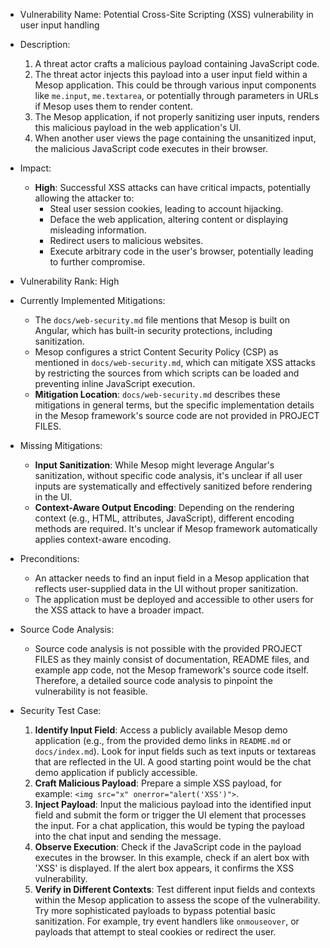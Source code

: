 - Vulnerability Name: Potential Cross-Site Scripting (XSS) vulnerability in user input handling

- Description:
  1. A threat actor crafts a malicious payload containing JavaScript code.
  2. The threat actor injects this payload into a user input field within a Mesop application. This could be through various input components like `me.input`, `me.textarea`, or potentially through parameters in URLs if Mesop uses them to render content.
  3. The Mesop application, if not properly sanitizing user inputs, renders this malicious payload in the web application's UI.
  4. When another user views the page containing the unsanitized input, the malicious JavaScript code executes in their browser.

- Impact:
  - **High**: Successful XSS attacks can have critical impacts, potentially allowing the attacker to:
    - Steal user session cookies, leading to account hijacking.
    - Deface the web application, altering content or displaying misleading information.
    - Redirect users to malicious websites.
    - Execute arbitrary code in the user's browser, potentially leading to further compromise.

- Vulnerability Rank: High

- Currently Implemented Mitigations:
  - The `docs/web-security.md` file mentions that Mesop is built on Angular, which has built-in security protections, including sanitization.
  - Mesop configures a strict Content Security Policy (CSP) as mentioned in `docs/web-security.md`, which can mitigate XSS attacks by restricting the sources from which scripts can be loaded and preventing inline JavaScript execution.
  - **Mitigation Location**: `docs/web-security.md` describes these mitigations in general terms, but the specific implementation details in the Mesop framework's source code are not provided in PROJECT FILES.

- Missing Mitigations:
  - **Input Sanitization**: While Mesop might leverage Angular's sanitization, without specific code analysis, it's unclear if all user inputs are systematically and effectively sanitized before rendering in the UI.
  - **Context-Aware Output Encoding**: Depending on the rendering context (e.g., HTML, attributes, JavaScript), different encoding methods are required. It's unclear if Mesop framework automatically applies context-aware encoding.

- Preconditions:
  - An attacker needs to find an input field in a Mesop application that reflects user-supplied data in the UI without proper sanitization.
  - The application must be deployed and accessible to other users for the XSS attack to have a broader impact.

- Source Code Analysis:
  - Source code analysis is not possible with the provided PROJECT FILES as they mainly consist of documentation, README files, and example app code, not the Mesop framework's source code itself. Therefore, a detailed source code analysis to pinpoint the vulnerability is not feasible.

- Security Test Case:
  1. **Identify Input Field**: Access a publicly available Mesop demo application (e.g., from the provided demo links in `README.md` or `docs/index.md`). Look for input fields such as text inputs or textareas that are reflected in the UI. A good starting point would be the chat demo application if publicly accessible.
  2. **Craft Malicious Payload**: Prepare a simple XSS payload, for example: `<img src="x" onerror="alert('XSS')">`.
  3. **Inject Payload**: Input the malicious payload into the identified input field and submit the form or trigger the UI element that processes the input. For a chat application, this would be typing the payload into the chat input and sending the message.
  4. **Observe Execution**: Check if the JavaScript code in the payload executes in the browser. In this example, check if an alert box with 'XSS' is displayed. If the alert box appears, it confirms the XSS vulnerability.
  5. **Verify in Different Contexts**: Test different input fields and contexts within the Mesop application to assess the scope of the vulnerability. Try more sophisticated payloads to bypass potential basic sanitization. For example, try event handlers like `onmouseover`, or payloads that attempt to steal cookies or redirect the user.